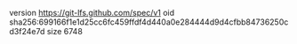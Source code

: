 version https://git-lfs.github.com/spec/v1
oid sha256:699166f1e1d25cc6fc459ffdf4d440a0e284444d9d4cfbb84736250cd3f24e7d
size 6748
